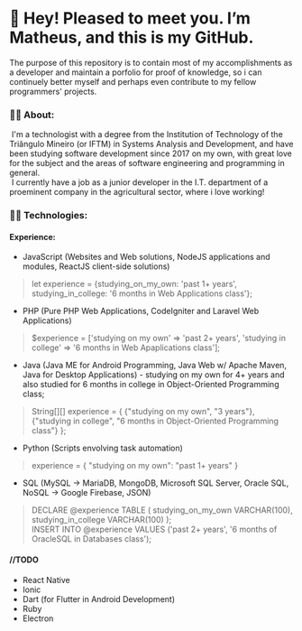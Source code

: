# 👋 Hey! Pleased to meet you. I’m Matheus, and this is my GitHub.
The purpose of this repository is to contain most of my accomplishments as a developer and maintain a porfolio for proof of knowledge, so i can continuely better myself and perhaps even contribute to my fellow programmers' projects.

### :student: **About**:
&nbsp;I'm a technologist with a degree from the Institution of Technology of the Triângulo Mineiro (or IFTM) in Systems Analysis and Development, and have been studying software
development since 2017 on my own, with great love for the subject and the areas of software engineering and programming in general. <br>
&nbsp;I currently have a job as a junior developer in the I.T. department of a proeminent company in the agricultural sector, where i love working!

### :technologist: **Technologies**:
#### Experience:
- JavaScript (Websites and Web solutions, NodeJS applications and modules, ReactJS client-side solutions)
> let experience = {studying_on_my_own: 'past 1+ years', studying_in_college: '6 months in Web Applications class'};

- PHP (Pure PHP Web Applications, CodeIgniter and Laravel Web Applications) 
> $experience = ['studying on my own' => 'past 2+ years', 'studying in college' => '6 months in Web Apaplications class'];

- Java (Java ME for Android Programming, Java Web w/ Apache Maven, Java for Desktop Applications) - 
studying on my own for 4+ years and also studied for 6 months in college in Object-Oriented Programming class;
> String[][] experience = { {"studying on my own", "3 years"}, {"studying in college", "6 months in Object-Oriented Programming class"} };

- Python (Scripts envolving task automation)
> experience = { "studying on my own": "past 1+ years" }

- SQL (MySQL -> MariaDB, MongoDB, Microsoft SQL Server, Oracle SQL, NoSQL -> Google Firebase, JSON)
> DECLARE @experience TABLE ( studying_on_my_own VARCHAR(100), studying_in_college VARCHAR(100) ); <br> INSERT INTO @experience VALUES ('past 2+ years', '6 months of OracleSQL in Databases class');

#### //TODO
- React Native
- Ionic
- Dart (for Flutter in Android Development)
- Ruby
- Electron

<!---
MatheusQCardoso/MatheusQCardoso is a ✨ special ✨ repository because its `README.md` (this file) appears on your GitHub profile.
You can click the Preview link to take a look at your changes.
--->
